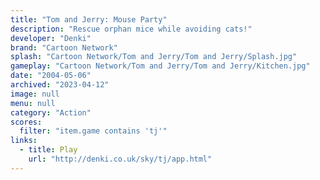 ```yaml
---
title: "Tom and Jerry: Mouse Party"
description: "Rescue orphan mice while avoiding cats!"
developer: "Denki"
brand: "Cartoon Network"
splash: "Cartoon Network/Tom and Jerry/Tom and Jerry/Splash.jpg"
gameplay: "Cartoon Network/Tom and Jerry/Tom and Jerry/Kitchen.jpg"
date: "2004-05-06"
archived: "2023-04-12"
image: null
menu: null
category: "Action"
scores:
  filter: "item.game contains 'tj'"
links:
  - title: Play
    url: "http://denki.co.uk/sky/tj/app.html"
---
```

